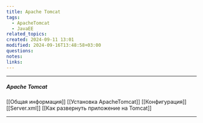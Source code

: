 ```yaml
---
title: Apache Tomcat
tags:
  - ApacheTomcat
  - JavaEE
related_topics: 
created: 2024-09-11 13:01
modified: 2024-09-16T13:48:58+03:00
questions: 
notes: 
links: 
---
```


---
##### Apache Tomcat
[[Общая информация]]
[[Установка ApacheTomcat]]
[[Конфигурация]]
[[Server.xml]]
[[Как развернуть приложение на Tomcat]]


---
